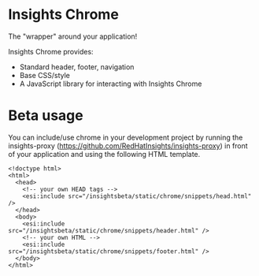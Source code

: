 # Insights Chrome

The "wrapper" around your application!

Insights Chrome provides:
- Standard header, footer, navigation
- Base CSS/style
- A JavaScript library for interacting with Insights Chrome

# Beta usage

You can include/use chrome in your development project by running the insights-proxy (https://github.com/RedHatInsights/insights-proxy) in front of your application and using the following HTML template.

```
<!doctype html>
<html>
  <head>
    <!-- your own HEAD tags -->
    <esi:include src="/insightsbeta/static/chrome/snippets/head.html" />
  </head>
  <body>
    <esi:include src="/insightsbeta/static/chrome/snippets/header.html" />
    <!-- your own HTML -->
    <esi:include src="/insightsbeta/static/chrome/snippets/footer.html" />
  </body>
</html>
```
